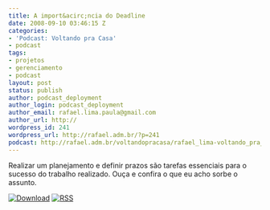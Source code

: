 ```yaml
---
title: A import&acirc;ncia do Deadline
date: 2008-09-10 03:46:15 Z
categories:
- 'Podcast: Voltando pra Casa'
- podcast
tags:
- projetos
- gerenciamento
- podcast
layout: post
status: publish
author: podcast_deployment
author_login: podcast_deployment
author_email: rafael.lima.paula@gmail.com
author_url: http://
wordpress_id: 241
wordpress_url: http://rafael.adm.br/?p=241
podcast: http://rafael.adm.br/voltandopracasa/rafael_lima-voltando_pra_casa-0016.mp3
---
```


Realizar um planejamento e definir prazos s&atilde;o tarefas essenciais para o sucesso do trabalho realizado. Ou&ccedil;a e confira o que eu acho sorbe o assunto.

<a class="noborder" href="http://rafael.adm.br/voltandopracasa/rafael_lima-voltando_pra_casa-0016.mp3" title="Download"><img src="http://rafael.adm.br/wp-content/themes/rafael_lima-rockinblue/images/download_green.gif" border="0" alt="Download" /></a> <a class="noborder" href="http://feeds.feedburner.com/rafael_lima_podcast" title="RSS"><img src="http://rafael.adm.br/wp-content/themes/rafael_lima-rockinblue/images/icn-feed-16x16.png" border="0" alt="RSS" /></a>

